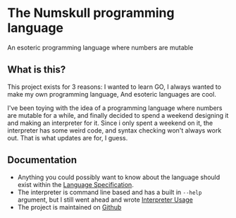 # The Numskull programming language
 An esoteric programming language where numbers are mutable

## What is this?
 This project exists for 3 reasons:
 I wanted to learn GO,
 I always wanted to make my own programming language,
 And esoteric languages are cool.
 
 I've been toying with the idea of a programming language where numbers are mutable for a while, and finally decided to spend a weekend designing it and making an interpreter for it. Since i only spent a weekend on it, the interpreter has some weird code, and syntax checking won't always work out. That is what updates are for, I guess.

## Documentation
 - Anything you could possibly want to know about the language should exist within the [Language Specification](/Language%20Specification.md).
 - The interpreter is command line based and has a built in `--help` argument, but I still went ahead and wrote [Interpreter Usage](/USAGE.md)
 - The project is maintained on [Github](http://github.com/sukus21/numskull)
